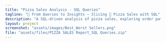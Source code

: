 ```yaml
---
title: "Pizza Sales Analysis - SQL Queries"
tagline: "💾 From Queries to Insights — Slicing 🍕 Pizza Sales with SQL"
description: "A SQL-driven analysis of pizza sales, exploring order patterns, revenue trends, and customer preferences."
layout: project
screenshot: "assets/images/Best_Worst Sellers.png"
file: "assets/files/PIZZA SALES Report_SQL Queries.zip"
---
```

